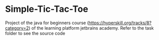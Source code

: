 # Simple-Tic-Tac-Toe

Project of the java for beginners course (https://hyperskill.org/tracks/8?category=2) of the learning platform jetbrains academy.
Refer to the task folder to see the source code
